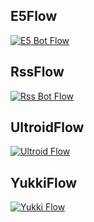 ## E5Flow   

[![E5 Bot Flow](https://github.com/AmirulAndalib/botflow/actions/workflows/E5-BOT.yml/badge.svg)](https://github.com/AmirulAndalib/botflow/actions/workflows/E5-BOT.yml)

## RssFlow 

[![Rss Bot Flow](https://github.com/AmirulAndalib/botflow/actions/workflows/RssFlow.yml/badge.svg)](https://github.com/AmirulAndalib/botflow/actions/workflows/RssFlow.yml)

## UltroidFlow 

[![Ultroid Flow](https://github.com/AmirulAndalib/botflow/actions/workflows/UltroidFlow.yml/badge.svg)](https://github.com/AmirulAndalib/botflow/actions/workflows/UltroidFlow.yml)

## YukkiFlow   

[![Yukki Flow](https://github.com/AmirulAndalib/botflow/actions/workflows/YukkiFlow.yml/badge.svg)](https://github.com/AmirulAndalib/botflow/actions/workflows/YukkiFlow.yml)
